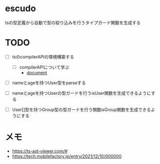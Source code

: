 # escudo

tsの型定義から自動で型の絞り込みを行うタイプガード関数を生成する

# TODO

- [ ] tsのcompilerAPIの環境構築する
  - [ ] compilerAPIについて学ぶ
    - [document](https://github.com/microsoft/TypeScript/wiki/Using-the-Compiler-API)
- [ ] nameとageを持つUser型をparseする
- [ ] nameとageを持つUserの型ガードを行うisUser関数を生成できるようにする
- [ ] User[]型を持つGroup型の型ガードを行う関数isGroup関数を生成できるようにする


# メモ

- https://ts-ast-viewer.com/#
- https://tech.mobilefactory.jp/entry/2021/12/10/000000

